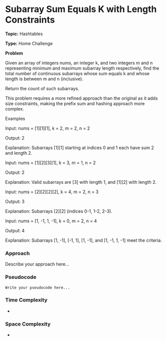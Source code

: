 # Subarray Sum Equals K with Length Constraints
**Topic:** Hashtables

**Type:** Home Challenge


**Problem**

Given an array of integers nums, an integer k, and two integers m and n representing minimum and maximum subarray length respectively, find the total number of continuous subarrays whose sum equals k and whose length is between m and n (inclusive). 

Return the count of such subarrays. 

This problem requires a more refined approach than the original as it adds size constraints, making the prefix sum and hashing approach more complex. 

Examples 

Input: nums = [1][1][1], k = 2, m = 2, n = 2 

Output: 2 

Explanation: Subarrays [1][1] starting at indices 0 and 1 each have sum 2 and length 2. 

Input: nums = [1][2][3][1], k = 3, m = 1, n = 2 

Output: 2 

Explanation: Valid subarrays are [3] with length 1, and [1][2] with length 2. 

Input: nums = [2][2][2][2], k = 4, m = 2, n = 3 

Output: 3 

Explanation: Subarrays [2][2] (indices 0-1, 1-2, 2-3). 

Input: nums = [1, -1, 1, -1], k = 0, m = 2, n = 4 

Output: 4 

Explanation: Subarrays [1, -1], [-1, 1], [1, -1], and [1, -1, 1, -1] meet the criteria. 

### Approach
Describe your approach here...

### Pseudocode
```
Write your pseudocode here...
```

### Time Complexity
- 

### Space Complexity
- 
